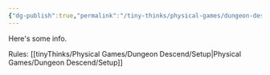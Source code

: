 ```yaml
---
{"dg-publish":true,"permalink":"/tiny-thinks/physical-games/dungeon-descend/dungeon-descend/"}
---
```


Here's some info.

Rules:
[[tinyThinks/Physical Games/Dungeon Descend/Setup\|Physical Games/Dungeon Descend/Setup]]